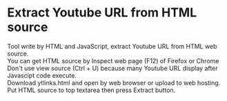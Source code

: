 # Extract Youtube URL from HTML source
Tool write by HTML and JavaScript, extract Youtube URL from HTML web source.<br>
You can get HTML source by Inspect web page (F12) of Firefox or Chrome<br>
Don't use view source (Ctrl + U) because many Youtube URL display after Javascipt code execute.<br>
Download ytlinks.html and open by web browser or upload to web hosting.<br>
Put HTML source to top textarea then press Extract button.<br>
